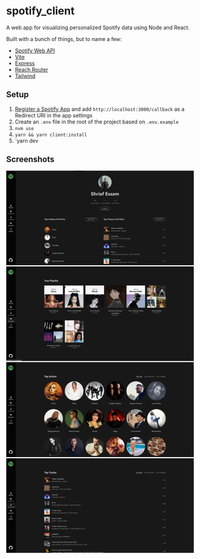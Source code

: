 # spotify_client
A web app for visualizing personalized Spotify data using Node and React.

Built with a bunch of things, but to name a few:

- [Spotify Web API](https://developer.spotify.com/documentation/web-api/)
- [Vite](https://vitejs.dev/)
- [Express](https://expressjs.com/)
- [Reach Router](https://reach.tech/router)
- [Tailwind](https://tailwindcss.com/)

## Setup

1. [Register a Spotify App](https://developer.spotify.com/dashboard/applications) and add `http://localhost:3000/callback` as a Redirect URI in the app settings
1. Create an `.env` file in the root of the project based on `.env.example`
1. `nvm use`
1. `yarn && yarn client:install`
1. `yarn dev


## Screenshots 
![Screenshot](screenshots/home.png)
![Screenshot](screenshots/playlist.png)
![Screenshot](screenshots/top_artists.png)
![Screenshot](screenshots/top_tracks.png)
